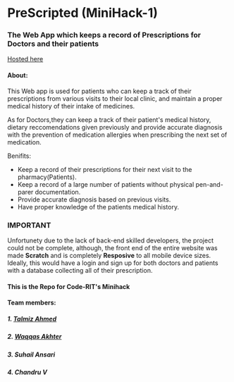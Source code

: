 # PreScripted (MiniHack-1)
### The Web App which keeps a record of Prescriptions for Doctors and their patients
[Hosted here](https://affectionate-goldwasser-3b8ad5.netlify.com)
#### About:
This Web app is used for patients who can keep a track of their prescriptions from various visits to their local clinic, and maintain a proper medical history of their intake of medicines.

As for Doctors,they can keep a track of their patient's medical history, dietary reccomendations given previously and provide accurate diagnosis with the prevention of medication allergies when prescribing the next set of medication.

Benifits:
* Keep a record of their prescriptions for their next visit to the pharmacy(Patients).
* Keep a record of a large number of patients without physical pen-and-parer documentation.
* Provide accurate diagnosis based on previous visits.
* Have proper knowledge of the patients medical history.

### IMPORTANT
Unfortunety due to the lack of back-end skilled developers, the project could not be complete, although, the front end of the entire website was made **Scratch** and is completely **Resposive** to all mobile device sizes.
Ideally, this would have a login and sign up for both doctors and patients with a database collecting all of their prescription.

#### This is the Repo for Code-RIT's Minihack
#### Team members:
##### 1. [Talmiz Ahmed](https://github.com/HashTalmiz)
##### 2. [Waqqas Akhter](https://github.com/waqqas7)
##### 3. Suhail Ansari
##### 4. Chandru V
